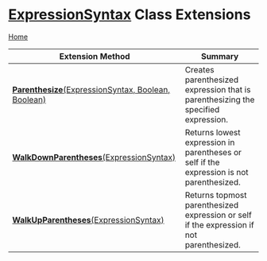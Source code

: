 # [ExpressionSyntax](https://docs.microsoft.com/en-us/dotnet/api/microsoft.codeanalysis.csharp.syntax.expressionsyntax) Class Extensions

[Home](../../../../../README.md)

| Extension Method | Summary |
| ---------------- | ------- |
| [**Parenthesize**(ExpressionSyntax, Boolean, Boolean)](../../../../../Roslynator/CSharp/WorkspaceSyntaxExtensions/Parenthesize/README.md) | Creates parenthesized expression that is parenthesizing the specified expression\. |
| [**WalkDownParentheses**(ExpressionSyntax)](../../../../../Roslynator/CSharp/SyntaxExtensions/WalkDownParentheses/README.md) | Returns lowest expression in parentheses or self if the expression is not parenthesized\. |
| [**WalkUpParentheses**(ExpressionSyntax)](../../../../../Roslynator/CSharp/SyntaxExtensions/WalkUpParentheses/README.md) | Returns topmost parenthesized expression or self if the expression if not parenthesized\. |


